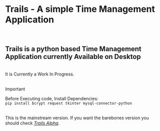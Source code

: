 <h1>Trails - A simple Time Management Application</h1>  <br/>
<h2>Trails is a python based Time Management Application currently Available on Desktop </h2><br/>
It is Currently a Work In Progress.<br/>
<br/>

> [!IMPORTANT]
> Before Executing code, Install Dependencies:
<br/>`pip install bcrypt request tkinter mysql-connector-python`
<br/>
This is the mainstream version. If you want the barebones version you should check <a href="https://github.com/P4radox624/Trails_alpha"><i>Trails Alpha</i></a>.
